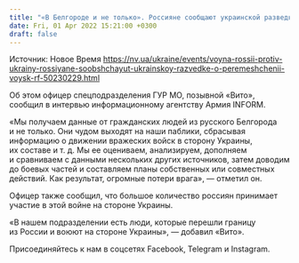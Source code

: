 ```yaml
---
title: "«В Белгороде и не только». Россияне сообщают украинской разведке о перемещении и составе войск РФ — офицер"
date: Fri, 01 Apr 2022 15:21:00 +0300
draft: false
---
```

Источник: Новое Время https://nv.ua/ukraine/events/voyna-rossii-protiv-ukrainy-rossiyane-soobshchayut-ukrainskoy-razvedke-o-peremeshchenii-voysk-rf-50230229.html


Об этом офицер спецподразделения ГУР МО, позывной «Вито», сообщил в интервью информационному агентству Армия INFORM.

«Мы получаем данные от гражданских людей из русского Белгорода и не только. Они чудом выходят на наши паблики, сбрасывая информацию о движении вражеских войск в сторону Украины, их составе и т. д. Мы ее оцениваем, анализируем, дополняем и сравниваем с данными нескольких других источников, затем доводим до боевых частей и составляем планы собственных или совместных действий. Как результат, огромные потери врага», — отметил он.

 Офицер также сообщил, что большое количество россиян принимает участие в этой войне на стороне Украины.

«В нашем подразделении есть люди, которые перешли границу из России и воюют на стороне Украины», — добавил «Вито».

Присоединяйтесь к нам в соцсетях Facebook, Telegram и Instagram.
